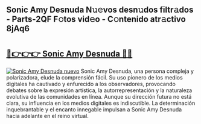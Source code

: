 ## Sonic Amy Desnuda N𝚞𝚎vos desn𝚞dos filtr𝚊dos - Parts-2QF F𝚘tos vid𝚎o - C𝚘ntenido atr𝚊ctivo 8jAq6

# <h2><a href="http://mbbqwk0.tromn.icu/?c=Sonic+Amy+Desnuda">🔗👉👉👉 Sonic Amy Desnuda 🔗🔗</a></h2>

[![Sonic Amy Desnuda nuevo](https://i.imgur.com/pEAQMta.gif)](http://mbbqwk0.tromn.icu/?c=Sonic+Amy+Desnuda)
Sonic Amy Desnuda, una persona compleja y polarizadora, elude la comprensión fácil. Su uso pionero de los medios digitales ha cautivado y enfurecido a los observadores, provocando debates sobre la expresión artística, la autorrepresentación y la naturaleza evolutiva de las comunidades en línea. Aunque su dirección futura no está clara, su influencia en los medios digitales es indiscutible. La determinación inquebrantable y el encanto innegable impulsan a Sonic Amy Desnuda hacia adelante en el reino virtual.
